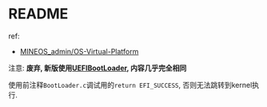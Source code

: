 # README
ref:
- [MINEOS_admin/OS-Virtual-Platform](https://gitee.com/MINEOS_admin/OS-Virtual-Platform)

注意: **废弃, 新版使用[UEFIBootLoader](UEFIBootLoader), 内容几乎完全相同**

使用前注释`BootLoader.c`调试用的`return EFI_SUCCESS`, 否则无法跳转到kernel执行.